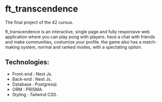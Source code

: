 # ft_transcendence

The final project of the 42 cursus.

ft_transcendence is an interactive, single page and fully responsive web application where you can play pong with players. have a chat with friends and make communities, costumize your profile.
the game also has a match-making system, normal and ranked modes, with a spectating option.

## Technologies:
- Front-end : Next Js.
- Back-end  : Nest Js.
- Database  : Postgresql.
- ORM       : PRISMA.
- Styling   : Tailwind CSS.
  
   
